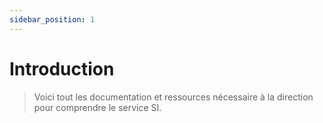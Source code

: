 ```yaml
---
sidebar_position: 1
---
```


# Introduction

> Voici tout les documentation et ressources nécessaire à la direction pour comprendre le service SI.